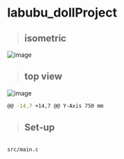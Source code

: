 # labubu_dollProject

> ## isometric
![image](https://github.com/KaningNoppasin/labubu_dollProject/assets/95127494/2b797583-906b-4e08-a9a6-3c365a557ab9)


> ## top view
![image](https://github.com/KaningNoppasin/labubu_dollProject/assets/95127494/acd96ec4-96f8-4583-b83b-ae31e48f2a74)

```bash
@@ -14,7 +14,7 @@ Y-Axis 750 mm

```

> ## Set-up
```bash

src/main.c
